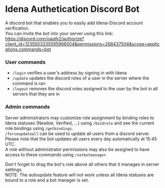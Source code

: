# Idena Authetication Discord Bot     

A discord bot that enables you to easily add Idena-Discord account verification.        
You can invite the bot into your server using this link: https://discord.com/oauth2/authorize?client_id=1235503335595966504&permissions=268437504&scope=applications.commands+bot             

### User commands
 - `/login` verifies a user's address by signing in with Idena      
 - `/update` updates the discord roles of a user in the server where the command is ran     
 - `/logout` removes the discord roles assigned to the user by the bot in all servers that they are in      

### Admin commands
Server administrators may customize role assignment by binding roles to Idena statuses (Newbie, Verified, ...) using `/bindrole` and see the current role bindings using `/getbindings`.        
`/forceupdateall` can be used to update all users from a discord server. Please note that the bot updates all users every day automatically at 15:45 UTC.        
A role without administrator permissions may also be assigned to have access to these commands using `/setbotmanager`.      

Don't forget to drag the bot's role above all others that it manages in server settings.       
NOTE: The autoupdate feature will not work unless all Idena statuses are bound to a role and a bot manager is set.